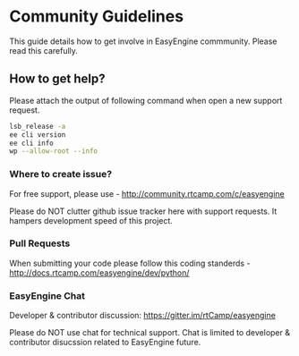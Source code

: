 # Community Guidelines

This guide details how to get involve in EasyEngine commmunity. Please read this carefully.



## How to get help?

Please attach the output of following command when open a new support request.

```bash
lsb_release -a
ee cli version
ee cli info
wp --allow-root --info
```

### Where to create issue?

For free support, please use - http://community.rtcamp.com/c/easyengine

Please do NOT clutter github issue tracker here with support requests. It hampers development speed of this project.


### Pull Requests

When submitting your code please follow this coding standerds - http://docs.rtcamp.com/easyengine/dev/python/


### EasyEngine Chat

Developer & contributor discussion: https://gitter.im/rtCamp/easyengine

Please do NOT use chat for technical support. Chat is limited to developer & contributor disucssion related to EasyEngine future.
